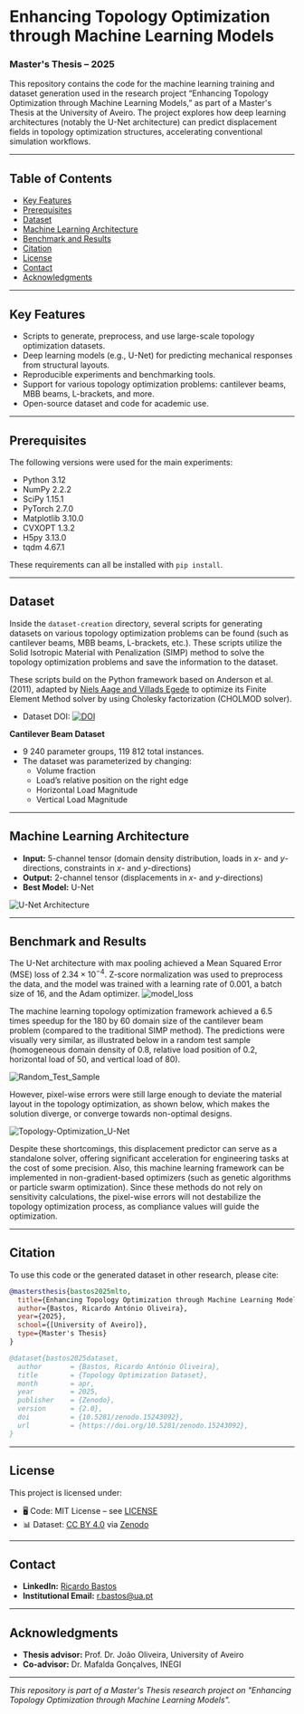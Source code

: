 # Enhancing Topology Optimization through Machine Learning Models
### Master's Thesis – 2025

This repository contains the code for the machine learning training and dataset generation used in the research project “Enhancing Topology Optimization through Machine Learning Models,” as part of a Master's Thesis at the University of Aveiro. The project explores how deep learning architectures (notably the U-Net architecture) can predict displacement fields in topology optimization structures, accelerating conventional simulation workflows.

---

## Table of Contents
- [Key Features](#key-features)
- [Prerequisites](#prerequisites)
- [Dataset](#dataset)
- [Machine Learning Architecture](#machine-learning-architecture)
- [Benchmark and Results](#benchmark-and-results)
- [Citation](#citation)
- [License](#license)
- [Contact](#contact)
- [Acknowledgments](#acknowledgments)

---

## Key Features

- Scripts to generate, preprocess, and use large-scale topology optimization datasets.
- Deep learning models (e.g., U-Net) for predicting mechanical responses from structural layouts.
- Reproducible experiments and benchmarking tools.
- Support for various topology optimization problems: cantilever beams, MBB beams, L-brackets, and more.
- Open-source dataset and code for academic use.

---

## Prerequisites

The following versions were used for the main experiments:
- Python 3.12
- NumPy 2.2.2
- SciPy 1.15.1
- PyTorch 2.7.0
- Matplotlib 3.10.0
- CVXOPT 1.3.2
- H5py 3.13.0
- tqdm 4.67.1

These requirements can all be installed with `pip install`.

---

## Dataset

Inside the `dataset-creation` directory, several scripts for generating datasets on various topology optimization problems can be found (such as cantilever beams, MBB beams, L-brackets, etc.). These scripts utilize the Solid Isotropic Material with Penalization (SIMP) method to solve the topology optimization problems and save the information to the dataset.

These scripts build on the Python framework based on Anderson et al. (2011), adapted by [Niels Aage and Villads Egede](https://www.topopt.mek.dtu.dk/apps-and-software/topology-optimization-in-python) to optimize its Finite Element Method solver by using Cholesky factorization (CHOLMOD solver).

- Dataset DOI: [![DOI](https://zenodo.org/badge/DOI/10.5281/zenodo.15243092.svg)](https://doi.org/10.5281/zenodo.15243092)

**Cantilever Beam Dataset**  
- 9 240 parameter groups, 119 812 total instances.
- The dataset was parameterized by changing:
  - Volume fraction
  - Load’s relative position on the right edge
  - Horizontal Load Magnitude
  - Vertical Load Magnitude

---

## Machine Learning Architecture

- **Input:** 5-channel tensor (domain density distribution, loads in _x_- and _y_-directions, constraints in _x_- and _y_-directions)
- **Output:** 2-channel tensor (displacements in _x_- and _y_-directions)
- **Best Model:** U-Net

![U-Net Architecture](https://github.com/user-attachments/assets/055f8e10-5bfd-4da0-a131-907a5ad09fbd)

---

## Benchmark and Results

The U-Net architecture with max pooling achieved a Mean Squared Error (MSE) loss of $2.34 \times 10^{−4}$. Z-score normalization was used to preprocess the data, and the model was trained with a learning rate of 0.001, a batch size of 16, and the Adam optimizer.
![model_loss](https://github.com/user-attachments/assets/e2a791d2-4c89-41e9-9c48-3b7ce4ae0293)


The machine learning topology optimization framework achieved a 6.5 times speedup for the 180 by 60 domain size of the cantilever beam problem (compared to the traditional SIMP method). The predictions were visually very similar, as illustrated below in a random test sample (homogeneous domain density of 0.8, relative load position of 0.2, horizontal load of 50, and vertical load of 80).

![Random_Test_Sample](https://github.com/user-attachments/assets/f5612043-9894-40de-af0a-944ea3c26fa3)

However, pixel-wise errors were still large enough to deviate the material layout in the topology optimization, as shown below, which makes the solution diverge, or converge towards non-optimal designs.

![Topology-Optimization_U-Net](https://github.com/user-attachments/assets/0f1117c6-3332-4676-89a4-dbd4bff7f951)

Despite these shortcomings, this displacement predictor can serve as a standalone solver, offering significant acceleration for engineering tasks at the cost of some precision. Also, this machine learning framework can be implemented in non-gradient-based optimizers (such as genetic algorithms or particle swarm optimization). Since these methods do not rely on sensitivity calculations, the pixel-wise errors will not destabilize the topology optimization process, as compliance values will guide the optimization.


---

## Citation

To use this code or the generated dataset in other research, please cite:

```bibtex
@mastersthesis{bastos2025mlto,
  title={Enhancing Topology Optimization through Machine Learning Models},
  author={Bastos, Ricardo António Oliveira},
  year={2025},
  school={[University of Aveiro]},
  type={Master's Thesis}
}

@dataset{bastos2025dataset,
  author       = {Bastos, Ricardo António Oliveira},
  title        = {Topology Optimization Dataset},
  month        = apr,
  year         = 2025,
  publisher    = {Zenodo},
  version      = {2.0},
  doi          = {10.5281/zenodo.15243092},
  url          = {https://doi.org/10.5281/zenodo.15243092},
}
```

---

## License

This project is licensed under:
- 🖥️ Code: MIT License – see [LICENSE](./LICENSE)
- 📊 Dataset: [CC BY 4.0](https://creativecommons.org/licenses/by/4.0/) via [Zenodo](https://zenodo.org/records/15243092)

---

## Contact

- **LinkedIn:** [Ricardo Bastos](https://www.linkedin.com/in/ricardo-bastos-rantonio/)
- **Institutional Email:** [r.bastos@ua.pt](mailto:r.bastos@ua.pt)

---

## Acknowledgments

- **Thesis advisor:** Prof. Dr. João Oliveira, University of Aveiro
- **Co-advisor:** Dr. Mafalda Gonçalves, INEGI

---
*This repository is part of a Master's Thesis research project on "Enhancing Topology Optimization through Machine Learning Models".*
